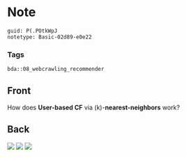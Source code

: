 # Note
```
guid: P(.POtkWpJ
notetype: Basic-02d89-e0e22
```

### Tags
```
bda::08_webcrawling_recommender
```

## Front
How does <b>User-based CF</b> via \(k\)-<b>nearest-neighbors</b>
work?

## Back
<img src="paste-290df373004e8de9615b04b42d3ec34c0e41df35.jpg">
<img src="paste-9974b2e0e2cc425c5a91d0df3ce310c710628a53.jpg">
<img src="paste-91d69925aa9790159cb66d3c772d71d20e2bba0f.jpg">
